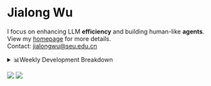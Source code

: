 #  Jialong Wu

I focus on enhancing LLM **efficiency** and building human-like **agents**.<br>
View my [homepage](https://callanwu.github.io/) for more details. <br>
Contact: jialongwu@seu.edu.cn

<details><summary>📊Weekly Development Breakdown</summary>

<!--START_SECTION:waka-->

```txt
From: 01 April 2025 - To: 08 April 2025

Total Time: 24 hrs 2 mins

Python       14 hrs 18 mins  ███████████████░░░░░░░░░░   59.49 %
JSON         9 hrs 11 mins   █████████▓░░░░░░░░░░░░░░░   38.21 %
Other        11 mins         ▒░░░░░░░░░░░░░░░░░░░░░░░░   00.82 %
Bash         10 mins         ▒░░░░░░░░░░░░░░░░░░░░░░░░   00.74 %
Text         8 mins          ░░░░░░░░░░░░░░░░░░░░░░░░░   00.62 %
```

<!--END_SECTION:waka-->

[![wakatime](https://wakatime.com/badge/user/c6720b29-9431-4a60-bc9d-e1fb2b6bd65f.svg)](https://wakatime.com/@c6720b29-9431-4a60-bc9d-e1fb2b6bd65f)
</details>

[![](https://img.shields.io/badge/Google%20Scholar-4385FE.svg?&color=d6d6d6&style=flat-square&logo=google-scholar)](https://scholar.google.com/citations?user=6eg2m4YAAAAJ)
![](https://komarev.com/ghpvc/?username=callanwu)
